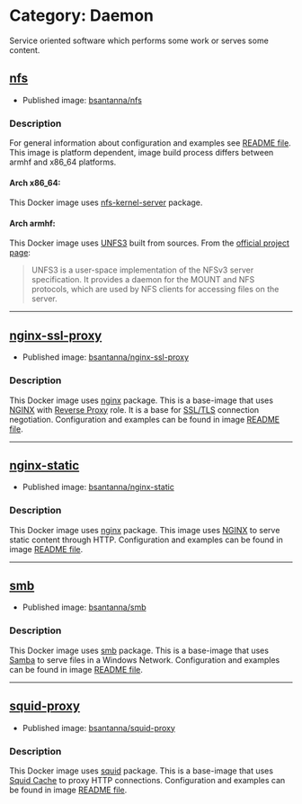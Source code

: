 # Category: Daemon

Service oriented software which performs some work or serves some content.


## [nfs](nfs/)

 - Published image: [bsantanna/nfs](https://hub.docker.com/r/bsantanna/nfs/)

### Description

For general information about configuration and examples see [README file](nfs/).
This image is platform dependent, image build process differs between armhf and x86_64 platforms.

#### Arch x86_64:
This Docker image uses [nfs-kernel-server](https://packages.ubuntu.com/xenial/nfs-kernel-server) package.

#### Arch armhf:
This Docker image uses [UNFS3](http://unfs3.sourceforge.net) built from sources. 
From the [official project page](http://unfs3.sourceforge.net):

>UNFS3 is a user-space implementation of the NFSv3 server specification. It provides a daemon for the MOUNT and NFS protocols, which are used by NFS clients for accessing files on the server. 

---

## [nginx-ssl-proxy](nginx-ssl-proxy/)

 - Published image: [bsantanna/nginx-ssl-proxy](https://hub.docker.com/r/bsantanna/nginx-ssl-proxy/)
 
### Description
This Docker image uses [nginx](https://packages.ubuntu.com/xenial/nginx) package.
This is a base-image that uses [NGINX](http://nginx.com) with [Reverse Proxy](https://en.wikipedia.org/wiki/Reverse_proxy) role. 
It is a base for [SSL/TLS](https://en.wikipedia.org/wiki/Transport_Layer_Security) connection negotiation.
Configuration and examples can be found in image [README file](nginx-ssl-proxy/).

---

## [nginx-static](nginx-static/)

 - Published image: [bsantanna/nginx-static](https://hub.docker.com/r/bsantanna/nginx-static/)
 
### Description
This Docker image uses [nginx](https://packages.ubuntu.com/xenial/nginx) package.
This image uses [NGINX](http://nginx.com) to serve static content through HTTP.
Configuration and examples can be found in image [README file](nginx-static/).

---

## [smb](smb/)

 - Published image: [bsantanna/smb](https://hub.docker.com/r/bsantanna/smb/)
 
### Description
This Docker image uses [smb](https://packages.ubuntu.com/xenial/smb) package.
This is a base-image that uses [Samba](https://www.samba.org) to serve files in a Windows Network.
Configuration and examples can be found in image [README file](smb/).

---

## [squid-proxy](squid-proxy/)

 - Published image: [bsantanna/squid-proxy](https://hub.docker.com/r/bsantanna/squid-proxy/)
 
### Description
This Docker image uses [squid](https://packages.ubuntu.com/xenial/squid) package.
This is a base-image that uses [Squid Cache](http://www.squid-cache.org) to proxy HTTP connections.
Configuration and examples can be found in image [README file](squid-proxy/).
